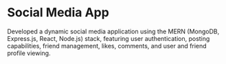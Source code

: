 # Social Media App

Developed a dynamic social media application using the MERN (MongoDB, Express.js, React, Node.js) stack, featuring user authentication, posting capabilities, friend management, likes, comments, and user and friend profile viewing.